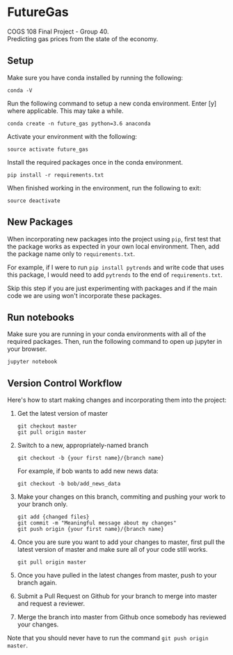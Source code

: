 # FutureGas
COGS 108 Final Project - Group 40.<br/>
Predicting gas prices from the state of the economy.


## Setup

Make sure you have conda installed by running the following:
```
conda -V
```

Run the following command to setup a new conda environment. Enter [y] where applicable. This may take a while.

```
conda create -n future_gas python=3.6 anaconda
```

Activate your environment with the following:

```
source activate future_gas 
```

Install the required packages once in the conda environment.
```
pip install -r requirements.txt
```

When finished working in the environment, run the following to exit:
```
source deactivate
```

## New Packages
When incorporating new packages into the project using `pip`, first test that the package works as expected in your own local environment. Then, add the package name only to `requirements.txt`.

For example, if I were to run `pip install pytrends` and write code that uses this package, I would need to add `pytrends` to the end of `requirements.txt`.

Skip this step if you are just experimenting with packages and if the main code we are using won't incorporate these packages.


## Run notebooks
Make sure you are running in your conda environments with all of the required packages. Then, run the following command to open up jupyter in your browser.
```
jupyter notebook
```

## Version Control Workflow
Here's how to start making changes and incorporating them into the project:

1. Get the latest version of master
   ```
   git checkout master
   git pull origin master
   ```
2. Switch to a new, appropriately-named branch
    ```
    git checkout -b {your first name}/{branch name}
    ```

    For example, if bob wants to add new news data:
    ```
    git checkout -b bob/add_news_data
    ```

3. Make your changes on this branch, commiting and pushing your work to your branch only.
   
   ```
   git add {changed files}
   git commit -m "Meaningful message about my changes"
   git push origin {your first name}/{branch name}
   ```
4. Once you are sure you want to add your changes to master, first pull the latest version of master and make sure all of your code still works. 
    ```
    git pull origin master
    ```

5. Once you have pulled in the latest changes from master, push to your branch again.
6. Submit a Pull Request on Github for your branch to merge into master and request a reviewer.
7. Merge the branch into master from Github once somebody has reviewed your changes.


Note that you should never have to run the command `git push origin master`.